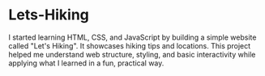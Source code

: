 # Lets-Hiking
I started learning HTML, CSS, and JavaScript by building a simple website called "Let's Hiking". It showcases hiking tips and locations. This project helped me understand web structure, styling, and basic interactivity while applying what I learned in a fun, practical way.
